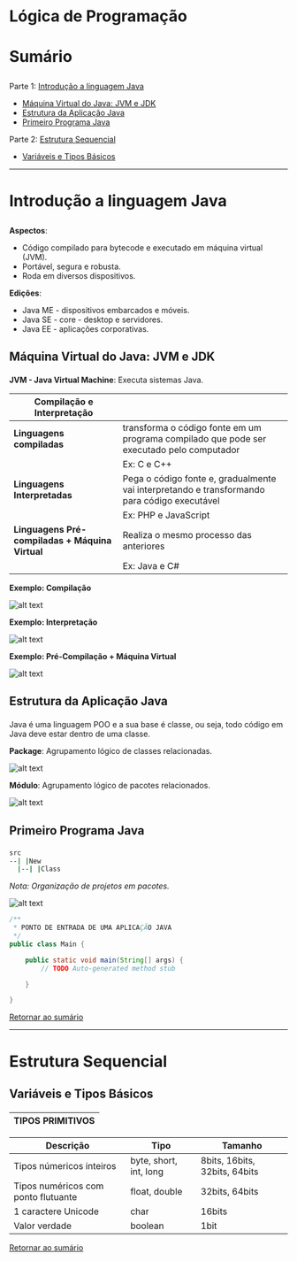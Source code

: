 # Lógica de Programação

# <p id="sumario">Sumário</p>

Parte 1: <a href="#introducao-linguagem-java">Introdução a linguagem Java</a>
- <a href="#jvm-jdk">Máquina Virtual do Java: JVM e JDK</a>
- <a href="#estrutura-aplicacao-java">Estrutura da Aplicação Java</a>
- <a href="#primeiro-programa-java">Primeiro Programa Java</a>

Parte 2: <a href="#estrutura-sequencial">Estrutura Sequencial</a>
- <a href="#variaveis-tipos-basicos">Variáveis e Tipos Básicos</a>

---

# <p id="introducao-linguagem-java">Introdução a linguagem Java</p>

**Aspectos**:
- Código compilado para bytecode e executado em máquina virtual (JVM).
- Portável, segura e robusta.
- Roda em diversos dispositivos.

**Edições**:
- Java ME - dispositivos embarcados e móveis.
- Java SE - core - desktop e servidores.
- Java EE - aplicações corporativas.

## <p id="jvm-jdk">Máquina Virtual do Java: JVM e JDK</p>

**JVM - Java Virtual Machine**: Executa sistemas Java.

| **Compilação e Interpretação**                  |                                                                                              |
|-------------------------------------------------|----------------------------------------------------------------------------------------------|
| **Linguagens compiladas**                       | transforma o código fonte em um programa compilado que pode ser executado pelo computador    |
|                                                 | Ex: C e C++                                                                                  |
| **Linguagens Interpretadas**                    | Pega o código fonte e, gradualmente vai interpretando e transformando para código executável |
|                                                 | Ex: PHP e JavaScript                                                                         |
| **Linguagens Pré-compiladas + Máquina Virtual** | Realiza o mesmo processo das anteriores                                                      |
|                                                 | Ex: Java e C#                                                                                |

**Exemplo: Compilação**

![alt text](img/jvm_jdk/image1.png)

**Exemplo: Interpretação**

![alt text](img/jvm_jdk/image2.png)

**Exemplo: Pré-Compilação + Máquina Virtual**

![alt text](img/jvm_jdk/image3.png)

## <p id="estrutura-aplicacao-java">Estrutura da Aplicação Java</p>

Java é uma linguagem POO e a sua base é classe, ou seja, todo código em Java deve estar dentro de uma classe.

**Package**: Agrupamento lógico de classes relacionadas.

![alt text](img/estrutura_aplicacao/image1.png)

**Módulo**: Agrupamento lógico de pacotes relacionados.

![alt text](img/estrutura_aplicacao/image2.png)

## <p id="primeiro-programa-java">Primeiro Programa Java</p>

```bash
src
--| |New
  |--| |Class
```

_Nota: Organização de projetos em pacotes._

![alt text](img/primeiro_projeto/image1.png)

```java
/**
 * PONTO DE ENTRADA DE UMA APLICAÇÃO JAVA 
 */
public class Main {

	public static void main(String[] args) {
		// TODO Auto-generated method stub

	}

}
```

<a href="#sumario">Retornar ao sumário</a>

---

# <p id="estrutura-sequencial">Estrutura Sequencial</p>

## <p id="variaveis-tipos-basicos">Variáveis e Tipos Básicos</p>

| **TIPOS PRIMITIVOS** |
|----------------------|

|             Descrição               |          Tipo          |           Tamanho             |
|-------------------------------------|------------------------|-------------------------------|
| Tipos númericos inteiros            | byte, short, int, long | 8bits, 16bits, 32bits, 64bits |
| Tipos numéricos com ponto flutuante | float, double          | 32bits, 64bits                |
| 1 caractere Unicode                 | char                   | 16bits                        | 
| Valor verdade                       | boolean                | 1bit                          |

<a href="#sumario">Retornar ao sumário</a>